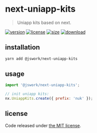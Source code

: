# next-uniapp-kits
> Uniapp kits based on next.

[![version][version-image]][version-url]
[![license][license-image]][license-url]
[![size][size-image]][size-url]
[![download][download-image]][download-url]

## installation
```bash
yarn add @jswork/next-uniapp-kits
```

## usage
```js
import '@jswork/next-uniapp-kits';

// init uniapp kits:
nx.UniappKits.create({ prefix: 'nuk' });
```

## license
Code released under [the MIT license](https://github.com/afeiship/next-uniapp-kits/blob/master/LICENSE.txt).

[version-image]: https://img.shields.io/npm/v/@jswork/next-uniapp-kits
[version-url]: https://npmjs.org/package/@jswork/next-uniapp-kits

[license-image]: https://img.shields.io/npm/l/@jswork/next-uniapp-kits
[license-url]: https://github.com/afeiship/next-uniapp-kits/blob/master/LICENSE.txt

[size-image]: https://img.shields.io/bundlephobia/minzip/@jswork/next-uniapp-kits
[size-url]: https://github.com/afeiship/next-uniapp-kits/blob/master/dist/next-uniapp-kits.min.js

[download-image]: https://img.shields.io/npm/dm/@jswork/next-uniapp-kits
[download-url]: https://www.npmjs.com/package/@jswork/next-uniapp-kits
